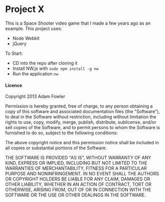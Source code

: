 # Project X

This is a Space Shooter video game that I made a few years ago as an example. This project uses:

  - Node Webkit
  - jQuery

To Start:
  - CD into the repo after cloning it
  - Install NW.js with `sudo npm install -g nw`
  - Run the application `nw`

#### Licence
Copyright 2013 Adam Fowler

Permission is hereby granted, free of charge, to any person obtaining a copy of this software and associated documentation files (the "Software"), to deal in the Software without restriction, including without limitation the rights to use, copy, modify, merge, publish, distribute, sublicense, and/or sell copies of the Software, and to permit persons to whom the Software is furnished to do so, subject to the following conditions:

The above copyright notice and this permission notice shall be included in all copies or substantial portions of the Software.

THE SOFTWARE IS PROVIDED "AS IS", WITHOUT WARRANTY OF ANY KIND, EXPRESS OR IMPLIED, INCLUDING BUT NOT LIMITED TO THE WARRANTIES OF MERCHANTABILITY, FITNESS FOR A PARTICULAR PURPOSE AND NONINFRINGEMENT. IN NO EVENT SHALL THE AUTHORS OR COPYRIGHT HOLDERS BE LIABLE FOR ANY CLAIM, DAMAGES OR OTHER LIABILITY, WHETHER IN AN ACTION OF CONTRACT, TORT OR OTHERWISE, ARISING FROM, OUT OF OR IN CONNECTION WITH THE SOFTWARE OR THE USE OR OTHER DEALINGS IN THE SOFTWARE.

